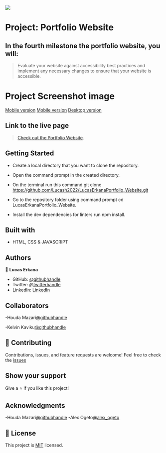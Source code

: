 ![](https://img.shields.io/badge/Microverse-blueviolet)

# Project: Portfolio Website

## In the fourth milestone the portfolio website, you will:

>Evaluate your website against accessibility best practices and implement any necessary changes to ensure that your website is accessible.

# Project Screenshot image
[Mobile version](./images/Screenshot-Portfolio.png)
[Mobile version](./images/Screenshot-Portfolio2.png)
[Desktop version](./images/Screenshot-PortfolioDesktop.png)

## Link to the live page

> [Check out the Portfolio Website](https://lucash2022.github.io/Capstone1-Project-Portfolio/).

## Getting Started

- Create a local directory that you want to clone the repository.

- Open the command prompt in the created directory.

- On the terminal run this command git clone https://github.com/Lucash2022/LucasErkanaPortfolio_Website.git

- Go to the repository folder using command prompt cd LucasErkanaPortfolio_Website.

- Install the dev dependencies for linters run npm install.

## Built with

- HTML, CSS & JAVASCRIPT 

## Authors

👤 **Lucas Erkana**

- GitHub: [@githubhandle](https://github.com/Lucash2022)
- Twitter: [@twitterhandle](https://twitter.com/@Lucas_David_22)
- LinkedIn: [LinkedIn](https://www.linkedin.com/in/lucas-erkana/)

## Collaborators
-Houda Mazari[@githubhandle](https://github.com/houdamzari)

-Kelvin Kaviku[@githubhandle](https://github.com/brainskev)

## 🤝 Contributing

Contributions, issues, and feature requests are welcome!
Feel free to check the [issues](https://github.com/Lucash2022/LucasErkanaPortfolio_Website/issues)

## Show your support

Give a ⭐️ if you like this project!

## Acknowledgments
-Houda Mazari[@githubhandle](https://github.com/houdamzari)
-Alex Ogeto[@alex_ogeto](https://github.com/Osoro254Alex)


## 📝 License

This project is [MIT](./LICENSE) licensed.


